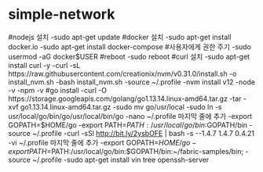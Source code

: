 # simple-network

#nodejs 설치
-sudo apt-get update
#docker 설치
-sudo apt-get install docker.io
-sudo apt-get install docker-compose
#사용자에게 권한 주기
-sudo usermod -aG docker$USER
#reboot
-sudo reboot
#curl 설치
-sudo apt-get install curl -y
-curl -sL https://raw.githubusercontent.com/creationix/nvm/v0.31.0/install.sh -o install_nvm.sh
-bash install_nvm.sh
-source ~/.profile
-nvm install v12
-node -v
-npm -v
#go install
-curl -O https://storage.googleapis.com/golang/go1.13.14.linux-amd64.tar.gz
-tar -xvf go1.13.14.linux-amd64.tar.gz
-sudo mv go/usr/local
-sudo ln -s usr/local/go/bin/go/usr/local/bin/go
-nano ~/.profile 마지막 줄에 추가
-export GOPATH=$HOME/go
-export PATH=$PATH:/usr/local/go/bin:$GOPATH/bin
-source ~/.profile
-curl -sSl http://bit.ly/2ysbOFE | bash -s --1.4.7 1.4.7 0.4.21
-vi ~/.profile 마지막 줄에 추가
-export GOPATH=$HOME/go
-export PATH=$PATH:/usr/local/go/bin:$GOPATH/bin:~/fabric-samples/bin;
-source ~/.profile
-sudo apt-get install vin tree openssh-server
